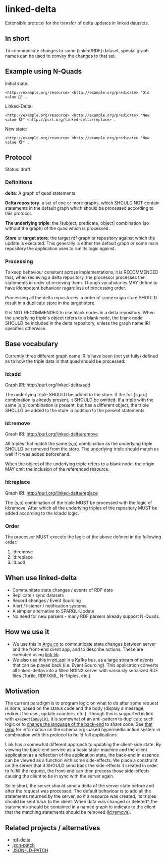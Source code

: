 # linked-delta

Extensible protocol for the transfer of delta updates in linked datasets.

## In short

To communicate changes to some (linked/RDF) dataset, special graph names can be used to convey the changes to that set.

## Example using N-Quads

Initial state:
``` turtle
<http://example.org/resource> <http://example.org/predicate> "Old value 🙈" .
```
Linked-Delta:
``` nquads
<http://example.org/resource> <http://example.org/predicate> "New value 🐵" <http://purl.org/linked-delta/replace> .
```
New state:
```nquads
<http://example.org/resource> <http://example.org/predicate> "New value 🐵" .
```

## Protocol

Status: draft

### Definitions

**delta**: A graph of quad statements

**Delta repository**: a set of one or more graphs, which SHOULD NOT contain statements in the default graph which should be processed according to this protocol.

**The underlying triple**: the [subject, predicate, object] combination (so without the graph) of the quad which is processed.

**Store** or **target store**: the target rdf graph or repository against which the update is executed. This generally is either the default graph or some main repository the application uses to run its logic against.

### Processing

To keep behaviour consitent across implementations, it is RECOMMENDED that, when recieving a delta repository, the processor processes the statements in order of recieving them. Though vocabularies MAY define to have idempotent behaviour regardless of processing order.

Processing all the delta repositories in order of some origin store SHOULD result in a duplicate store in the target store.

It is NOT RECOMMENDED to use blank nodes in a delta repository. When the underlying triple's object refers to a blank node, the blank node SHOULD be included in the delta repository, unless the graph name IRI specifies otherwise.

## Base vocabulary

Currently three different graph name IRI's have been (not yet fully) defined as to how the triple data in that quad should be processed:

### ld:add

Graph IRI: http://purl.org/linked-delta/add

The underlying triple SHOULD be added to the store. If the full [s,p,o] combination is already present, it SHOULD be omitted. If a triple with the same [s,p] combination is present, but has a different object, the triple SHOULD be added to the store in addition to the present statements.

### ld:remove

Graph IRI: http://purl.org/linked-delta/remove

All triples that match the same [s,p] combination as the underlying triple SHOULD be removed from the store. The underlying triple should match as well if it was added beforehand.

When the object of the underlying triple refers to a blank node, the origin MAY omit the inclusion of the referenced resource.

### ld:replace

Graph IRI: http://purl.org/linked-delta/replace

The [s,p] combination of the triple MUST be processed with the logic of ld:remove. After which all the underlying triples of the repository MUST be added according to the ld:add logic.

### Order

The processor MUST execute the logic of the above defined in the following order: 
1. ld:remove
2. ld:replace
3. ld:add

## When use linked-delta

- Communitate state changes / events of RDF data
- Replicate / sync datasets
- Record changes / Event Sourcing
- Alert / listener / notification systems
- A simpler alternative to SPARQL-Update
- No need for new parsers - many RDF parsers already support N-Quads.

## How we use it

- We use this in [Argu.co](https://argu.co) to communicate state changes between server and the front-end client app, and to describe actions. These are executed using [link-lib](https://github.com/fletcher91/link-lib/).
- We also use this in [ori_api](https://github.com/ontola/ori_api/) in a Kafka bus, as a large stream of events that can be played back (i.e. Event Sourcing). This application converts all linked-deltas into a filled NGINX server with variously serialized RDF files (Turtle, RDF/XML, N-Triples, etc.).

## Motivation

The current paradigm is to program logic on what to do after some request is done, based on the status code
and the body (display a message, redirect the user, update counters, etc.). Though this is supported in link with 
`execActionByIRI`, it is somewhat of an anti-pattern to duplicate such logic or to [change the language of the
back-end](https://en.wikipedia.org/wiki/Isomorphic_JavaScript) to share code. See [that repo](https://github.com/fletcher91/link-lib#usage) for information on the schema.org-based hypermedia action system in combination with this protocol to build full applications.

Link has a somewhat different approach to updating the client-side state. By viewing the back-end service as a basic
state-machine and the client application as a reflection of the application state, the back-end in essence can be viewed
as a function with some side-effects. We place a constraint on the server that it SHOULD send back the side-effects it
created in order to fulfill the request, the front-end can then process those side-effects causing the client to be in
sync with the server again.

So in short, the server should send a delta of the server state before and after the request was processed. The default
behaviour is to add all the statements returned by the server, so if a resource was created, its triples should be sent
back to the client. When data was changed or deleted*, the statements should be contained in a named graph to indicate to
the client that the matching statements should be removed (<ld:remove>).


## Related projects / alternatives

- [rdf-delta](https://afs.github.io/rdf-delta/).
- [json-patch](http://jsonpatch.com/)
- [JSON-LD-PATCH](https://github.com/digibib/ls.ext/wiki/JSON-LD-PATCH)

